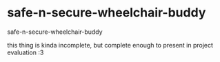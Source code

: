 # safe-n-secure-wheelchair-buddy
safe-n-secure-wheelchair-buddy

this thing is kinda incomplete, but complete enough to present in project evaluation :3
